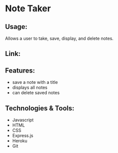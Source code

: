 # Note Taker

## Usage:
  Allows a user to take, save, display, and delete notes.

## Link:
 
 ## Features:
 - save a note with a title
 - displays all notes
 - can delete saved notes
 
## Technologies & Tools:
- Javascript
 - HTML
 - CSS
 - Express.js
 - Heroku
 - Git
